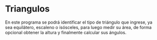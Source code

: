 # Triangulos
En este programa se podrá identificar el tipo de triángulo que ingrese, ya sea equilátero, escaleno o isósceles, para luego medir su área, de forma opcional obtener la altura y finalmente calcular sus ángulos.
